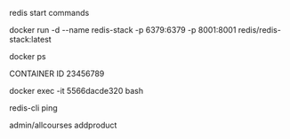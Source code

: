 redis start commands 

docker run -d --name redis-stack -p 6379:6379 -p 8001:8001 redis/redis-stack:latest

docker ps  

CONTAINER ID   23456789

docker exec -it 5566dacde320 bash  

redis-cli ping

admin/allcourses addproduct